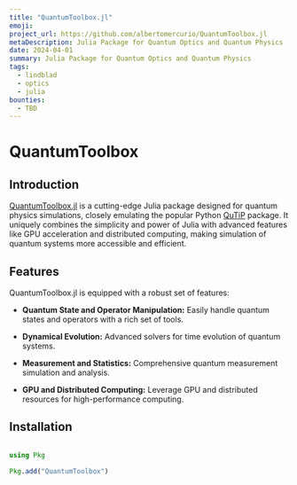 ```yaml
---
title: "QuantumToolbox.jl"
emoji: 
project_url: https://github.com/albertomercurio/QuantumToolbox.jl
metaDescription: Julia Package for Quantum Optics and Quantum Physics
date: 2024-04-01
summary: Julia Package for Quantum Optics and Quantum Physics
tags:
  - lindblad
  - optics
  - julia
bounties:
  - TBD
---
```


# QuantumToolbox

<!-- [![Dev](/docs-dev-blue.svg)](https://albertomercurio.github.io/QuantumToolbox.jl/dev) -->

<!-- [![Stable](https://img.shields.io/badge/docs-stable-blue.svg)](https://albertomercurio.github.io/QuantumToolbox.jl/stable)

[![Build Status](https://github.com/albertomercurio/QuantumToolbox.jl/actions/workflows/CI.yml/badge.svg?branch=main)](https://github.com/albertomercurio/QuantumToolbox.jl/actions/workflows/CI.yml?query=branch%3Amain)

[![Coverage](https://codecov.io/gh/albertomercurio/QuantumToolbox.jl/branch/main/graph/badge.svg)](https://codecov.io/gh/albertomercurio/QuantumToolbox.jl)

[![DOI](https://zenodo.org/badge/DOI/10.5281/zenodo.10822817.svg)](https://doi.org/10.5281/zenodo.10822817) -->

## Introduction

[QuantumToolbox.jl](https://github.com/albertomercurio/QuantumToolbox.jl) is a cutting-edge Julia package designed for quantum physics simulations, closely emulating the popular Python [QuTiP](https://github.com/qutip/qutip) package. It uniquely combines the simplicity and power of Julia with advanced features like GPU acceleration and distributed computing, making simulation of quantum systems more accessible and efficient.

## Features

QuantumToolbox.jl is equipped with a robust set of features:

- **Quantum State and Operator Manipulation:** Easily handle quantum states and operators with a rich set of tools.

- **Dynamical Evolution:** Advanced solvers for time evolution of quantum systems.

- **Measurement and Statistics:** Comprehensive quantum measurement simulation and analysis.

- **GPU and Distributed Computing:** Leverage GPU and distributed resources for high-performance computing.

## Installation

```julia

using Pkg

Pkg.add("QuantumToolbox")

```